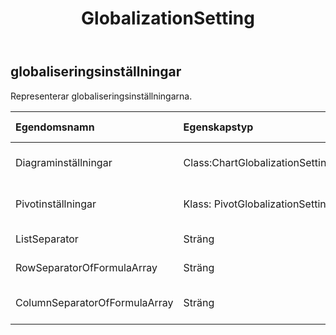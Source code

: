 ﻿---
title: GlobalizationSetting
second_title: Aspose.Cells Cloud Documen
type: docs
url: /sv/specification/model/globalizationsettings/
description: "Aspose.Cells Molnmodellspecifikation: GlobalizationSettings. Hantera enkelt Excel och andra kalkylarksdokument med funktioner som att öppna, generera, redigera, dela, slå samman, jämföra och konvertera"
kwords: Excel, Office, Kalkylblad, Cloud REST API, GlobalizationSettings
weight: 50
---
## **globaliseringsinställningar**

 Representerar globaliseringsinställningarna.

| Egendomsnamn| Egenskapstyp| Nullbar| Endast läs| Standardvärde| Beskrivning|
|:- |:- |:- |:- |:- |:- |
| Diagraminställningar| Class:ChartGlobalizationSettings| Sann| Falsk|| Hämtar eller ställer in globaliseringsinställningarna för diagram.|
| Pivotinställningar| Klass: PivotGlobalizationSettings| Sann| Falsk|| Hämtar eller ställer in globaliseringsinställningarna för pivottabellen.|
| ListSeparator| Sträng| Sann| Falsk|| Hämtar separatorn för lista, funktionsparametrar, ... etc.|
| RowSeparatorOfFormulaArray| Sträng| Sann| Falsk|| Hämtar avgränsaren för rader i matrisdata i formel.|
|ColumnSeparatorOfFormulaArray| Sträng| Sann| Falsk|| Hämtar avgränsaren för objekten i arrayens raddata i formel.|

